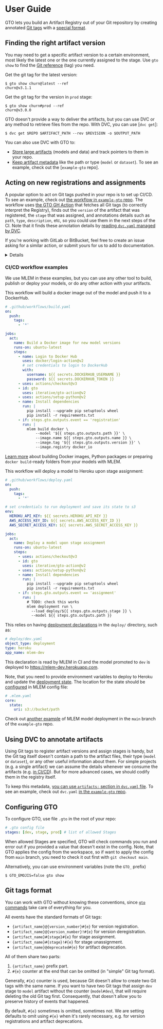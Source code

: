 # User Guide

GTO lets you build an Artifact Registry out of your Git repository by creating
annotated [Git tags](https://git-scm.com/book/en/v2/Git-Basics-Tagging) with a
[special format](#git-tags-format).

## Finding the right artifact version

You may need to get a specific artifact version to a certain environment, most
likely the latest one or the one currently assigned to the stage. Use `gto show`
to find the [Git reference] (tag) you need.

[git reference]: https://git-scm.com/book/en/v2/Git-Internals-Git-References

Get the git tag for the latest version:

```cli
$ gto show churn@latest --ref
churn@v3.1.1
```

Get the git tag for the version in `prod` stage:

```cli
$ gto show churn#prod --ref
churn@v3.0.0
```

GTO doesn't provide a way to deliver the artifacts, but you can use DVC or any
method to retrieve files from the repo. With DVC, you can use [`dvc get`]:

```cli
$ dvc get $REPO $ARTIFACT_PATH --rev $REVISION -o $OUTPUT_PATH
```

<admon>

You can also use DVC with GTO to:

- [Store large artifacts] (models and data) and track pointers to them in your
  repo.
- [Keep artifact metadata] like the path or type (`model` or `dataset`). To see
  an example, check out the [`example-gto` repo].

</admon>

[dvc get]: https://dvc.org/doc/command-reference/get
[store large artifacts]:
  https://dvc.org/doc/start/data-management/data-versioning
[keep artifact metadata]:
  https://dvc.org/doc/user-guide/project-structure/dvcyaml-files#artifacts
[example-gto repo]: https://github.com/iterative/example-gto/blob/main/dvc.yaml

## Acting on new registrations and assignments

A popular option to act on Git tags pushed in your repo is to set up CI/CD. To
see an example, check out
[the workflow in `example-gto` repo](https://github.com/iterative/example-gto/blob/main/.github/workflows/gto-act-on-tags.yml).
The workflow uses [the GTO GH Action](https://github.com/iterative/gto-action)
that fetches all Git tags (to correctly interpret the Registry), finds out the
`version` of the artifact that was registered, the `stage` that was assigned,
and annotations details such as `path`, `type`, `description`, etc, so you could
use them in the next steps of the CI. Note that it finds these annotation
details by
[reading `dvc.yaml` managed by DVC](/doc/gto/user-guide/#using-dvc-to-annotate-artifacts).

If you're working with GitLab or BitBucket, feel free to create an issue asking
for a similar action, or submit yours for us to add to documentation.

[env var in github actions]:
  https://docs.github.com/en/actions/learn-github-actions/environment-variables

<details>

### Other approaches: webhooks and polling Git forge API

Besides using CI/CD, the other option is to
[configure webhooks](https://docs.github.com/en/rest/webhooks) that will send
HTTP requests to your server upon pushing Git tags to the remote.

Besides, you can configure your server to query your Git provider via something
like REST API to check if changes happened. As an example, check out
[Github REST API](https://docs.github.com/en/rest).

</details>

### CI/CD workflow examples

We use MLEM in these examples, but you can use any other tool to build, publish
or deploy your models, or do any other action with your artifacts.

<toggle>
<tab title="GitHub: build a Docker image">

This workflow will build a docker image out of the model and push it to a
DockerHub.

```yaml
# .github/workflows/build.yaml
on:
  push:
    tags:
      - '*'

jobs:
  act:
    name: Build a Docker image for new model versions
    runs-on: ubuntu-latest
    steps:
      - name: Login to Docker Hub
        uses: docker/login-action@v2
        # set credentials to login to DockerHub
        with:
          username: ${{ secrets.DOCKERHUB_USERNAME }}
          password: ${{ secrets.DOCKERHUB_TOKEN }}
      - uses: actions/checkout@v3
      - id: gto
        uses: iterative/gto-action@v2
      - uses: actions/setup-python@v2
      - name: Install dependencies
        run: |
          pip install --upgrade pip setuptools wheel
          pip install -r requirements.txt
      - if: steps.gto.outputs.event == 'registration'
        run: |
          mlem build docker \
              --model '${{ steps.gto.outputs.path }}' \
              --image.name ${{ steps.gto.outputs.name }} \
              --image.tag '${{ steps.gto.outputs.version }}' \
              --image.registry docker_io
```

[Learn more](/doc/user-guide/building) about building Docker images, Python
packages or preparing `docker build`-ready folders from your models with MLEM.

</tab>
<tab title="GitHub: deploy a model">

This workflow will deploy a model to Heroku upon stage assignment:

```yaml
# .github/workflows/deploy.yaml
on:
  push:
    tags:
      - '*'

# set credentials to run deployment and save its state to s3
env:
  HEROKU_API_KEY: ${{ secrets.HEROKU_API_KEY }}
  AWS_ACCESS_KEY_ID: ${{ secrets.AWS_ACCESS_KEY_ID }}
  AWS_SECRET_ACCESS_KEY: ${{ secrets.AWS_SECRET_ACCESS_KEY }}

jobs:
  act:
    name: Deploy a model upon stage assignment
    runs-on: ubuntu-latest
    steps:
      - uses: actions/checkout@v3
      - id: gto
        uses: iterative/gto-action@v2
      - uses: actions/setup-python@v2
      - name: Install dependencies
        run: |
          pip install --upgrade pip setuptools wheel
          pip install -r requirements.txt
      - if: steps.gto.outputs.event == 'assignment'
        run: |
          # TODO: check this works
          mlem deployment run \
            --load deploy/${{ steps.gto.outputs.stage }} \
            --model ${{ steps.gto.outputs.path }}
```

This relies on having [deployment declarations](/doc/user-guide/deploying) in
the `deploy/` directory, such as:

```yaml
# deploy/dev.yaml
object_type: deployment
type: heroku
app_name: mlem-dev
```

This declaration is read by MLEM in CI and the model promoted to `dev` is
deployed to https://mlem-dev.herokuapp.com.

Note, that you need to provide environment variables to deploy to Heroku and
update the [deployment state](/doc/user-guide/deploying). The location for the
state should be
[configured](/doc/user-guide/deploying#setting-up-remote-state-manager) in MLEM
config file:

```yaml
# .mlem.yaml
core:
  state:
    uri: s3://bucket/path
```

Check out [another example](https://github.com/iterative/example-gto/tree/mlem)
of MLEM model deployment in the `main` branch of the `example-gto` repo.

</tab>
</toggle>

## Using DVC to annotate artifacts

Using Git tags to register artifact versions and assign stages is handy, but the
Git tag itself doesn't contain a path to the artifact files, their type (`model`
or `dataset`), or any other useful information about them. For simple projects
(e.g. a single artifact) we can assume the details whenever we consume the
artifacts (e.g. [in CI/CD](#acting-in-ci-cd)). But for more advanced cases, we
should codify them in the registry itself.

To keep this metadata,
[you can use `artifacts:` section in `dvc.yaml` file](https://dvc.org/doc/user-guide/project-structure/dvcyaml-files#artifacts).
To see an example, check out `dvc.yaml`
[in the `example-gto` repo](https://github.com/iterative/example-gto).

</admon>

<!-- To download artifact files tracked with DVC, you can use the `dvc get` or
`dvc import` commands (or simply use `dvc pull` if you `cd` inside the repo).

```cli
$ dvc get $REPO $ARTIFACT_PATH --rev $REVISION -o $OUTPUT_PATH
``` -->

## Configuring GTO

To configure GTO, use file `.gto` in the root of your repo:

```yaml
# .gto config file
stages: [dev, stage, prod] # list of allowed Stages
```

When allowed Stages are specified, GTO will check commands you run and error out
if you provided a value that doesn't exist in the config. Note, that GTO applies
the config from the workspace, so if want to apply the config from `main`
branch, you need to check it out first with `git checkout main`.

Alternatively, you can use environment variables (note the `GTO_` prefix)

```cli
$ GTO_EMOJIS=false gto show
```

## Git tags format

<admon type="tip">

You can work with GTO without knowing these conventions, since
[`gto` commands](/doc/command-reference) take care of everything for you.

</admon>

All events have the standard formats of Git tags:

- `{artifact_name}@{version_number}#{e}` for version registration.
- `{artifact_name}@{version_number}!#{e}` for version deregistration.
- `{artifact_name}#{stage}#{e}` for stage assignment.
- `{artifact_name}#{stage}!#{e}` for stage unassignment.
- `{artifact_name}@deprecated#{e}` for artifact deprecation.

All of them share two parts:

1. `{artifact_name}` prefix part.
2. `#{e}` counter at the end that can be omitted (in "simple" Git tag format).

Generally, `#{e}` counter is used, because Git doesn't allow to create two Git
tags with the same name. If you want to have two Git tags that assign `dev`
stage to `model` artifact without the counter (`model#dev`), that will require
deleting the old Git tag first. Consequently, that doesn't allow you to preserve
history of events that happened.

By default, `#{e}` sometimes is omitted, sometimes not. We are setting defaults
to omit using `#{e}` when it's rarely necessary, e.g. for version registrations
and artifact deprecations.
